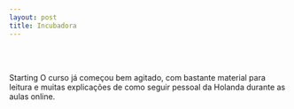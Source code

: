 ```yaml
---
layout: post
title: Incubadora
---
```


<br >

<br />

Starting
O curso já começou bem agitado, com bastante material para leitura e muitas explicações de como seguir pessoal da Holanda durante as aulas online.

